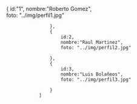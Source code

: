  {
                        id:"1",
                        nombre:"Roberto Gomez",                       
                        foto: "../img/perfil1.jpg"
                        
                    },
                    {
                        id:2,
                        nombre:"Raul Martinez",                       
                        foto: "../img/perfil2.jpg"
                      
                    },
                    {
                        id:3,
                        nombre:"Luis Bolañeos",
                        foto: "../img/perfil3.jpg"
                        
                    }
                ]
            
